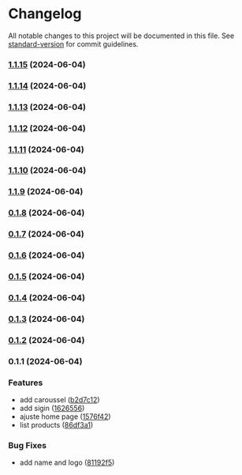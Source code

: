 # Changelog

All notable changes to this project will be documented in this file. See [standard-version](https://github.com/conventional-changelog/standard-version) for commit guidelines.

### [1.1.15](https://github.com/BrunKsp/front-end-veggielink/compare/v1.1.14...v1.1.15) (2024-06-04)

### [1.1.14](https://github.com/BrunKsp/front-end-veggielink/compare/v1.1.13...v1.1.14) (2024-06-04)

### [1.1.13](https://github.com/BrunKsp/front-end-veggielink/compare/v1.1.12...v1.1.13) (2024-06-04)

### [1.1.12](https://github.com/BrunKsp/front-end-veggielink/compare/v1.1.11...v1.1.12) (2024-06-04)

### [1.1.11](https://github.com/BrunKsp/front-end-veggielink/compare/v1.1.10...v1.1.11) (2024-06-04)

### [1.1.10](https://github.com/BrunKsp/front-end-veggielink/compare/v1.1.9...v1.1.10) (2024-06-04)

### [1.1.9](https://github.com/BrunKsp/front-end-veggielink/compare/v0.1.8...v1.1.9) (2024-06-04)

### [0.1.8](https://github.com/BrunKsp/front-end-veggielink/compare/v0.1.7...v0.1.8) (2024-06-04)

### [0.1.7](https://github.com/BrunKsp/front-end-veggielink/compare/v0.1.6...v0.1.7) (2024-06-04)

### [0.1.6](https://github.com/BrunKsp/front-end-veggielink/compare/v0.1.5...v0.1.6) (2024-06-04)

### [0.1.5](https://github.com/BrunKsp/front-end-veggielink/compare/v0.1.4...v0.1.5) (2024-06-04)

### [0.1.4](https://github.com/BrunKsp/front-end-veggielink/compare/v0.1.3...v0.1.4) (2024-06-04)

### [0.1.3](https://github.com/BrunKsp/front-end-veggielink/compare/v0.1.2...v0.1.3) (2024-06-04)

### [0.1.2](https://github.com/BrunKsp/front-end-veggielink/compare/v0.1.1...v0.1.2) (2024-06-04)

### 0.1.1 (2024-06-04)


### Features

* add caroussel ([b2d7c12](https://github.com/BrunKsp/front-end-veggielink/commit/b2d7c127c0081029f2ca5ffabeb1406fe9de2740))
* add sigin ([1626556](https://github.com/BrunKsp/front-end-veggielink/commit/16265567d0d810c0d6e0cd778171fbddc427c903))
* ajuste home page ([1576f42](https://github.com/BrunKsp/front-end-veggielink/commit/1576f4227843d559c5b57bea4014d0dc4ae6e6f5))
* list products ([86df3a1](https://github.com/BrunKsp/front-end-veggielink/commit/86df3a14af40ce918adc71820c26ebdcdc6415a6))


### Bug Fixes

* add name and logo ([81192f5](https://github.com/BrunKsp/front-end-veggielink/commit/81192f518c46b400bdd0da68b396a3b0c9bd3c3c))
